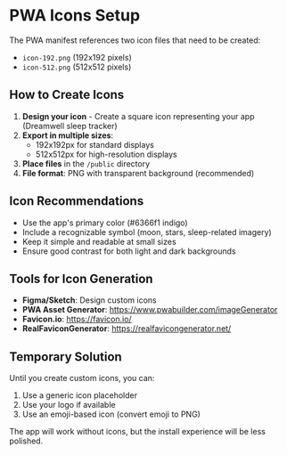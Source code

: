 # PWA Icons Setup

The PWA manifest references two icon files that need to be created:

- `icon-192.png` (192x192 pixels)
- `icon-512.png` (512x512 pixels)

## How to Create Icons

1. **Design your icon** - Create a square icon representing your app (Dreamwell sleep tracker)
2. **Export in multiple sizes**:
   - 192x192px for standard displays
   - 512x512px for high-resolution displays
3. **Place files** in the `/public` directory
4. **File format**: PNG with transparent background (recommended)

## Icon Recommendations

- Use the app's primary color (#6366f1 indigo)
- Include a recognizable symbol (moon, stars, sleep-related imagery)
- Keep it simple and readable at small sizes
- Ensure good contrast for both light and dark backgrounds

## Tools for Icon Generation

- **Figma/Sketch**: Design custom icons
- **PWA Asset Generator**: https://www.pwabuilder.com/imageGenerator
- **Favicon.io**: https://favicon.io/
- **RealFaviconGenerator**: https://realfavicongenerator.net/

## Temporary Solution

Until you create custom icons, you can:
1. Use a generic icon placeholder
2. Use your logo if available
3. Use an emoji-based icon (convert emoji to PNG)

The app will work without icons, but the install experience will be less polished.
